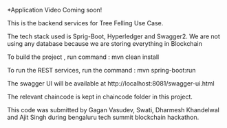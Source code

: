*Application Video Coming soon!

This is the backend services for Tree Felling Use Case.

The tech stack used is Sprig-Boot, Hyperledger and  Swagger2. We are not using any database because we are storing everything in Blockchain

To build the project , run command : mvn clean install

To run the REST services, run the command : mvn spring-boot:run

The swagger UI will be available at http://localhost:8081/swagger-ui.html

The relevant chaincode is kept in chaincode folder in this project.

This code was submitted by Gagan Vasudev, Swati, Dharmesh Khandelwal and Ajit Singh during bengaluru tech summit blockchain hackathon.

